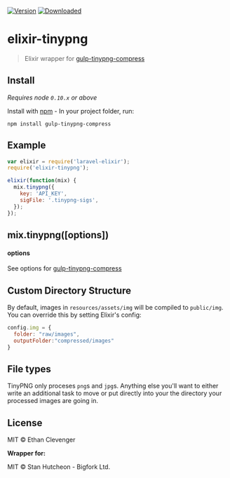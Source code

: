 [![Version](https://img.shields.io/npm/v/elixir-tinypng.svg)][npm]
[![Downloaded](https://img.shields.io/npm/dm/elixir-tinypng.svg)][npm]

# elixir-tinypng

> Elixir wrapper for [gulp-tinypng-compress](https://github.com/stnvh/gulp-tinypng-compress)

## Install
*Requires node `0.10.x` or above*

Install with [npm](https://npmjs.org/package/elixir-tinypng) - In your project folder, run:

```
npm install gulp-tinypng-compress
```

## Example

```js
var elixir = require('laravel-elixir');
require('elixir-tinypng');

elixir(function(mix) {
  mix.tinypng({
    key: 'API_KEY',
    sigFile: '.tinypng-sigs',
  });
});

```

## mix.tinypng([options])

#### options

See options for [gulp-tinypng-compress](https://github.com/stnvh/gulp-tinypng-compress#api)

## Custom Directory Structure

By default, images in `resources/assets/img` will be compiled to `public/img`. You can override this by setting Elixir's config:

```js
config.img = {
  folder: "raw/images",
  outputFolder:"compressed/images"
}
```

## File types
TinyPNG only proceses `png`s and `jpg`s. Anything else you'll want to either write an additional task to move or put directly into your the directory your processed images are going in.


## License

MIT &copy; Ethan Clevenger

**Wrapper for:**

MIT © Stan Hutcheon - Bigfork Ltd.

[npm]: https://www.npmjs.com/package/elixir-tinypng
